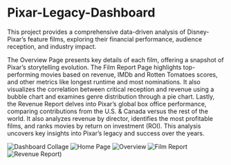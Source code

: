# Pixar-Legacy-Dashboard

This project provides a comprehensive data-driven analysis of Disney-Pixar’s feature films, exploring their financial performance, audience reception, and industry impact.

The Overview Page presents key details of each film, offering a snapshot of Pixar’s storytelling evolution.
The Film Report Page highlights top-performing movies based on revenue, IMDb and Rotten Tomatoes scores, and other metrics like longest runtime and most nominations. It also visualizes the correlation between critical reception and revenue using a bubble chart and examines genre distribution through a pie chart.
Lastly, the Revenue Report delves into Pixar’s global box office performance, comparing contributions from the U.S. & Canada versus the rest of the world. It also analyzes revenue by director, identifies the most profitable films, and ranks movies by return on investment (ROI). This analysis uncovers key insights into Pixar’s legacy and success over the years.

![Dashboard Collage]([https://github.com/NagZXY/Pixar-Legacy-Dashboard/blob/main/Pictures%20and%20Video/Dashboard%20Collage.png])
![Home Page]([https://github.com/NagZXY/Pixar-Legacy-Dashboard/blob/main/Pictures%20and%20Video/1%20Home%20Page.png])
![Overview]([https://github.com/NagZXY/Pixar-Legacy-Dashboard/blob/main/Pictures%20and%20Video/2%20Overview.png])
![Film Report]([https://github.com/NagZXY/Pixar-Legacy-Dashboard/blob/main/Pictures%20and%20Video/3%20Film%20Report.png])
![Revenue Report]([https://github.com/NagZXY/Pixar-Legacy-Dashboard/blob/main/Pictures%20and%20Video/3%20Film%20Report.png]))

